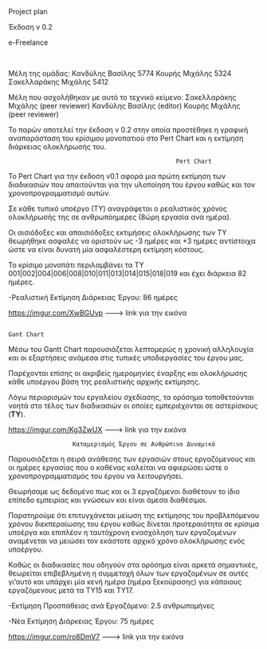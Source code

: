 Project plan

Έκδοση v 0.2


e-Freelance

 

Μέλη της ομάδας:
Κανδύλης Βασίλης 5774
Κουρής Μιχάλης 5324
Σακελλαράκης Μιχάλης 5412

Μέλη που ασχολήθηκαν με αυτό το τεχνικό κείμενο:
Σακελλαράκης Μιχάλης (peer reviewer)
Κανδύλης Βασίλης (editor)
Κουρής Μιχάλης (peer reviewer)







Το παρών αποτελεί την έκδοση v 0.2 στην οποία προστέθηκε η γραφική αναπαράσταση του κρίσιμου μονοπατιού στο Pert Chart και η εκτίμηση διάρκειας ολοκλήρωσής του. 




                                                   Pert Chart 



Το Pert Chart  για την έκδοση v0.1 αφορά μια πρώτη εκτίμηση των διαδικασιών που απαιτούνται για την υλοποίηση του έργου καθώς και τον χρονοπρογραμματισμό αυτών.

Σε κάθε τυπικό υποέργο (ΤΥ) αναγράφεται ο ρεαλιστικός χρόνος ολοκλήρωσής της σε ανθρωπόημερες (8ώρη εργασία ανά ημέρα).

Οι αισιόδοξες και απαισιόδοξες εκτιμήσεις ολοκλήρωσης των ΤΥ θεωρήθηκε ασφαλές να οριστούν ως -3 ημέρες και +3 ημέρες αντίστοιχα ώστε να είναι δυνατή μία ασφαλέστερη εκτίμηση κόστους.

Το κρίσιμο μονοπάτι περιλαμβάνει τα ΤΥ 001|002|004|006|008|010|011|013|014|015|018|019
και έχει διάρκεια 82 ημέρες.

-Ρεαλιστική Εκτίμηση Διάρκειας Έργου: 86 ημέρες



https://imgur.com/XwBGUvp ---> link για την εικόνα




         

                                                                        Gant Chart



Mέσω του Gantt Chart παρουσιάζεται λεπτομερώς η χρονική αλληλουχία και οι εξαρτήσεις ανάμεσα στις τυπικές υποδιεργασίες του έργου μας.

Παρέχονται επίσης οι ακριβείς ημερομηνίες έναρξης και ολοκλήρωσης κάθε υποέργου βάση της ρεαλιστικής αρχικής εκτίμησης.

Λόγω περιορισμών του εργαλείου σχεδίασης, τα ορόσημα τοποθετούνται νοητά στο τέλος των διαδικασιών οι οποίες εμπεριέχονται σε αστερίσκους (****ΤΥ****).


                   
                  
https://imgur.com/Kg3ZwUX ---> link για την εικόνα
         
                     
                  


                      Καταμερισμός Έργου σε Ανθρώπινο Δυναμικό    




Παρουσιάζεται η σειρά ανάθεσης των εργασιών στους εργαζόμενους και οι ημέρες εργασίας που ο καθένας καλείται να αφιερώσει ώστε ο χρονοπρογραμματισμός του έργου να λειτουργήσει.


Θεωρήσαμε ως δεδομένο πως και οι 3 εργαζόμενοι διαθέτουν το ίδιο επίπεδο εμπειρίας και γνώσεων και είναι άμεσα διαθέσιμοι.


Παρατηρούμε ότι επιτυγχάνεται μείωση της εκτίμησης του προβλεπόμενου χρόνου διεκπεραίωσης του έργου καθώς δίνεται προτεραιότητα σε κρίσιμα υποέργα και επιπλέον η ταυτόχρονη ενασχόληση των εργαζομένων αναμένεται να μειώσει τον εκάστοτε αρχικό χρόνο ολοκλήρωσης ενός υποέργου.


Καθώς οι διαδικασίες που οδηγούν στα ορόσημα είναι αρκετά σημαντικές, θεωρείται επιβεβλημένη η συμμετοχή όλων των εργαζομένων σε αυτές γι’αυτό και υπάρχει μία κενή ημέρα (ημέρα ξεκούρασης) για κάποιους εργαζόμενους μετά τα ΤΥ15 και ΤΥ17.



-Εκτίμηση Προσπάθειας ανά Εργαζόμενο: 2.5 ανθρωπομήνες 

-Νέα Εκτίμηση Διάρκειας Έργου: 75 ημέρες



https://imgur.com/ro8DmV7 ---> link για την εικόνα




                                              
